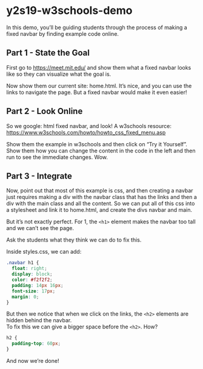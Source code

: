 # y2s19-w3schools-demo

In this demo, you’ll be guiding students through the process of making a fixed navbar by finding example code online.  

## Part 1 - State the Goal
First go to https://meet.mit.edu/ and show them what a fixed navbar looks like so they can visualize what the goal is.

Now show them our current site: home.html. It’s nice, and you can use the links to navigate the page. But a fixed navbar would make it even easier!

## Part 2 - Look Online
So we google: html fixed navbar, and look!  A w3schools resource: https://www.w3schools.com/howto/howto_css_fixed_menu.asp

Show them the example in w3schools and then click on “Try it Yourself”. Show them how you can change the content in the code in the left and then run to see the immediate changes. Wow.

## Part 3 - Integrate
Now, point out that most of this example is css, and then creating a navbar just requires making a div with the navbar class that has the links and then a div with the main class and all the content.  So we can put all of this css into a stylesheet and link it to home.html, and create the divs navbar and main.

But it’s not exactly perfect. For 1, the `<h1>` element makes the navbar too tall and we can’t see the page. 

Ask the students what they think we can do to fix this.

Inside styles.css, we can add:
```css
.navbar h1 {
  float: right;
  display: block;
  color: #f2f2f2;
  padding: 14px 16px;
  font-size: 17px;
  margin: 0;
}
```

But then we notice that when we click on the links, the `<h2>` elements are hidden behind the navbar.
<br />
To fix this we can give a bigger space before the `<h2>`. How? <br />
```css
h2 {
  padding-top: 60px;
}
```

And now we’re done!


